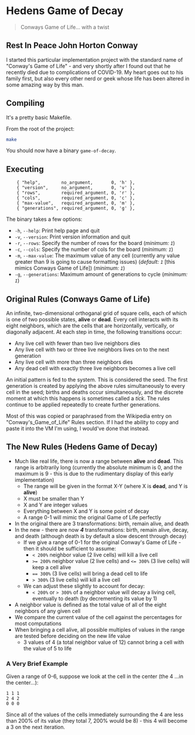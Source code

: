 # Hedens Game of Decay

> Conways Game of Life... with a twist

## Rest In Peace John Horton Conway

I started this particular implementation project with the standard name of "Conway's Game of Life" - and very shortly after I found out that he recently died due to complications of COVID-19. My heart goes out to his family first, but also every other nerd or geek whose life has been altered in some amazing way by this man.

## Compiling

It's a pretty basic Makefile.

From the root of the project:

```bash
make
```

You should now have a binary `game-of-decay`.

## Executing

        { "help",        no_argument,       0, 'h' },
        { "version",     no_argument,       0, 'v' },
        { "rows",        required_argument, 0, 'r' },
        { "cols",        required_argument, 0, 'c' },
        { "max-value",   required_argument, 0, 'm' },
        { "generations", required_argument, 0, 'g' },

The binary takes a few options:

* `-h`, `--help`: Print help page and quit
* `-v`, `--version`: Print version information and quit
* `-r`, `--rows`: Specify the number of rows for the board (*minimum: `1`*)
* `-c`, `--cols`: Specify the number of cols for the board (*minimum: `1`*)
* `-m`, `--max-value`: The maximum value of any cell (currently any value greater than 9 is going to cause formatting issues) (*default: `1`* [this mimics Conways Game of Life]) (*minimum: `1`*)
* `-g`, `--generations`: Maximum amount of generations to cycle (*minimum: `1`*)

## Original Rules (Conways Game of Life)

An infinite, two-dimensional orthoganal grid of square cells, each of which is one of two possible states, **alive** or **dead**. Every cell interacts with its eight neighbors, which are the cells that are horizontally, vertically, or diagonally adjacent. At each step in time, the following transitions occur:

* Any live cell with fewer than two live neighbors dies
* Any live cell with two or three live neighbors lives on to the next generation
* Any live cell with more than three neighbors dies
* Any dead cell with exactly three live neighbors becomes a live cell

An initial pattern is fed to the system. This is considered the seed. The first generation is created by applying the above rules simultaneously to every cell in the seed; births and deaths occur simultaneously, and the discrete moment at which this happens is sometimes called a *tick*. The rules continue to be applied repeatedly to create further generations.

Most of this was copied or paraphrased from the Wikipedia entry on "Conway's_Game_of_Life" Rules section. If I had the ability to copy and paste it into the VM I'm using, I would've done that instead.

## The New Rules (Hedens Game of Decay)

* Much like real life, there is now a range between **alive** and **dead**. This range is arbitrarily long (currently the absolute minimum is 0, and the maximum is 9 - this is due to the rudimentary display of this early implementation)
    * The range will be given in the format X-Y (where X is **dead**, and Y is **alive**)
    * X must be smaller than Y
    * X and Y are integer values
    * Everything between X and Y is some point of decay
    * A range 0-1 will mimic the original Game of Life perfectly
* In the original there are 3 transformations: birth, remain alive, and death
* In the new - there are now ***4*** transformations: birth, remain alive, decay, and death (although death is by default a slow descent through decay)
    * If we give a range of 0-1 for the original Conway's Game of Life - then it should be sufficient to assume:
        * `< 200%` neighbor value (2 live cells) will kill a live cell
        * `>= 200%` neighbor value (2 live cells) and `<= 300%` (3 live cells) will keep a cell alive
        * `== 300%` (3 live cells) will bring a dead cell to life
        * `> 300%` (3 live cells) will kill a live cell
    * We can adjust these slightly to account for decay:
        * `< 200%` or `> 300%` of a neighbor value will decay a living cell, eventually to death (by decrementing its value by 1)
* A neighbor value is defined as the total value of all of the eight neighbors of any given cell
* We compare the current value of the cell against the percentages for most computations
* When bringing a cell alive, all possible multiples of values in the range are tested before deciding on the new life value
    * 3 values of 4 (a total neighbor value of 12) cannot bring a cell with the value of 5 to life

### A Very Brief Example

Given a range of 0-6, suppose we look at the cell in the center (the 4 ...in the center...):

```
1 1 1
2 4 2
0 0 0
```

Since all of the values of the cells immediately surrounding the 4 are less than 200% of its value (they total 7, 200% would be 8) - this 4 will become a 3 on the next iteration.

